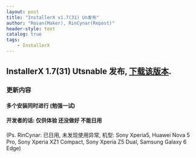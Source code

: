 ```yaml
---
layout: post
title: "InstallerX v1.7(31) Un发布"
author: "Rosan(Maker), RinCynar(Repost)"
header-style: text
catalog: true
tags:
    - InstallerX
---
```


## InstallerX 1.7(31) Utsnable 发布, [下载该版本](/file/InstallerX1.7(31)Unstable.apk).

### 更新内容

#### 多个安装同时进行 (勉强一试)

#### 开发者的话: 仅供体验 还没做好 不能日用
(Ps. RinCynar: 已日用, 未发现使用异常, 机型: Sony Xperia5, Huawei Nova 5 Pro, Sony Xperia XZ1 Compact, Sony Xperia Z5 Dual, Samsung Galaxy 6 Edge)